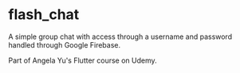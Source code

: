 # flash_chat

A simple group chat with access through a username and password handled through Google Firebase.

Part of Angela Yu's Flutter course on Udemy.
